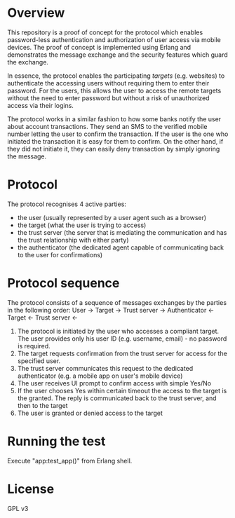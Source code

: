 Overview
========
This repository is a proof of concept for the protocol which enables password-less authentication and
authorization of user access via mobile devices. The proof of concept is implemented using Erlang and demonstrates
the message exchange and the security features which guard the exchange.

In essence, the protocol enables the participating *targets* (e.g. websites) to authenticate the accessing users
without requiring them to enter their password. For the users, this allows the user to access the remote targets
without the need to enter password but without a risk of unauthorized access via their logins.

The protocol works in a similar fashion to how some banks notify the user about account transactions. They send an SMS
to the verified mobile number letting the user to confirm the transaction. If the user is the one who initiated
the transaction it is easy for them to confirm. On the other hand, if they did not initiate it, they can easily deny
transaction by simply ignoring the message.

Protocol
========
The protocol recognises 4 active parties:
- the user (usually represented by a user agent such as a browser)
- the target (what the user is trying to access)
- the trust server (the server that is mediating the communication and has the trust relationship with either party)
- the authenticator (the dedicated agent capable of communicating back to the user for confirmations)

Protocol sequence
=================
The protocol consists of a sequence of messages exchanges by the parties in the following order:
User -> Target -> Trust server -> Authenticator
     <- Target <- Trust server <-

1. The protocol is initiated by the user who accesses a compliant target.
   The user provides only his user ID (e.g. username, email) - no password is required.
2. The target requests confirmation from the trust server for access for the specified user.
3. The trust server communicates this request to the dedicated authenticator (e.g. a mobile app on user's mobile device)
4. The user receives UI prompt to confirm access with simple Yes/No
5. If the user chooses Yes within certain timeout the access to the target is the granted.
   The reply is communicated back to the trust server, and then to the target
6. The user is granted or denied access to the target

Running the test
================
Execute "app:test_app()" from Erlang shell.

License
=======
GPL v3